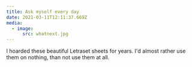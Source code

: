 ```yaml
---
title: Ask myself every day
date: 2021-03-11T12:11:37.669Z
media:
  - image:
      src: whatnext.jpg
---
```

I hoarded these beautiful Letraset sheets for years. I'd almost rather use them on nothing, than not use them at all.